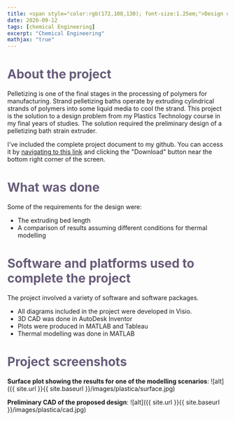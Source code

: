 ```yaml
---
title: <span style="color:rgb(172,108,130); font-size:1.25em;">Design of a pelletizing bath strain extruder for polypropylene</span>
date: 2020-09-12
tags: [chemical Engineering]
excerpt: "Chemical Engineering"
mathjax: "true"
---
```

# <span style="color:rgb(104,92,121);">About the project</span>
Pelletizing is one of the final stages in the processing of polymers for manufacturing. Strand pelletizing baths operate by extruding cylindrical strands of polymers into some liquid media to cool the strand. This project is the solution to a design problem from my Plastics Technology course in my final years of studies. The solution required the preliminary design of a pelletizing bath strain extruder.

I've included the complete project document to my github. You can access it by [navigating to this link](https://github.com/michaelspanidis/michaelspanidis.github.io/blob/master/projectdocs/Design%20of%20a%20pelletizing%20bath%20strain%20extruder%20for%20polypropylene.pdf) and clicking the "Download" button near the bottom right corner of the screen.

# <span style="color:rgb(104,92,121);">What was done</span>
Some of the requirements for the design were:
* The extruding bed length
* A comparison of results assuming different conditions for thermal modelling

# <span style="color:rgb(104,92,121);">Software and platforms used to complete the project</span>
The project involved a variety of software and software packages.
* All diagrams included in the project were developed in Visio.
* 3D CAD was done in AutoDesk Inventor
* Plots were produced in MATLAB and Tableau
* Thermal modelling was done in MATLAB

# <span style="color:rgb(104,92,121);">Project screenshots</span>

**Surface plot showing the results for one of the modelling scenarios**:
![alt]({{ site.url }}{{ site.baseurl }}/images/plastica/surface.jpg)

**Preliminary CAD of the proposed design**:
![alt]({{ site.url }}{{ site.baseurl }}/images/plastica/cad.jpg)
